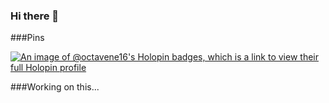 ### Hi there 👋

###Pins

[![An image of @octavene16's Holopin badges, which is a link to view their full Holopin profile](https://holopin.me/octavene16)](https://holopin.io/@octavene16)

###Working on this...
<!--
**Octavene16/Octavene16** is a ✨ _special_ ✨ repository because its `README.md` (this file) appears on your GitHub profile.

Here are some ideas to get you started:

- 🔭 I’m currently working on ...
- 🌱 I’m currently learning ...
- 👯 I’m looking to collaborate on ...
- 🤔 I’m looking for help with ...
- 💬 Ask me about ...
- 📫 How to reach me: ...
- 😄 Pronouns: ...
- ⚡ Fun fact: ...
-->
